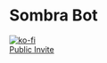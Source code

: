 # Sombra Bot
[![ko-fi](https://www.ko-fi.com/img/donate_sm.png)](https://ko-fi.com/X8X0LUTH)<br>
[Public Invite](https://discordapp.com/oauth2/authorize?client_id=516009170353258496&scope=bot&permissions=8)
